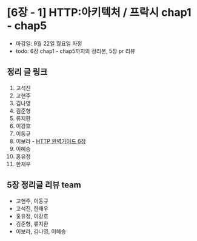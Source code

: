 # [6장 - 1] HTTP:아키텍처 / 프락시 chap1 - chap5

- 마감일: 9월 22일 월요일 자정
- todo: 6장 chap1 - chap5까지의 정리본, 5장 pr 리뷰

## 정리 글 링크

1. 고석진
2. 고현주
3. 김나영
4. 김준형
5. 류지환
6. 이강호
7. 이동규
8. 이보라 - [HTTP 완벽가이드 6장](./chap6_이보라.md) 
9. 이혜승
10. 홍유정
11. 한재우

## 5장 정리글 리뷰 team

- 고현주, 이동규
- 고석진, 한재우
- 홍유정, 이강호
- 김준형, 류지환
- 이보라, 김나영, 이혜승
